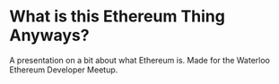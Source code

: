 # What is this Ethereum Thing Anyways?
A presentation on a bit about what Ethereum is. Made for the Waterloo Ethereum Developer Meetup.
